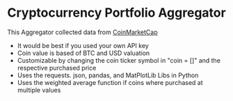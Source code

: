 # Cryptocurrency Portfolio Aggregator

This Aggregator collected data from [CoinMarketCap](https://coinmarketcap.com/)

* It would be best if you used your own API key
* Coin value is based of BTC and USD valuation 
* Customizable by changing the coin ticker symbol in "coin = []" and the respective purchased price 
* Uses the requests. json, pandas, and MatPlotLib Libs in Python 
* Uses the weighted average function if coins where purchased at multiple values 